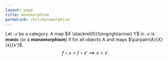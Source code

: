```yaml
---
layout: page
title: monomorphism
permalink: /bct/monomorphism
---
```

Let $\mathscr{A}$ be a category.  A map $X \stackrel{f}{\longrightarrow} Y$ in $\mathscr{A}$ is **monic**    (or a **monomorphism**)    if for all objects $A$ and maps $\parpairi{A}{X}{x}{x'}$, $$ f \circ x = f \circ x' \implies  x = x'. $$
